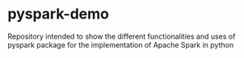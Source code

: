 # pyspark-demo
Repository intended to show the different functionalities and uses of pyspark package for the implementation of Apache Spark in python
